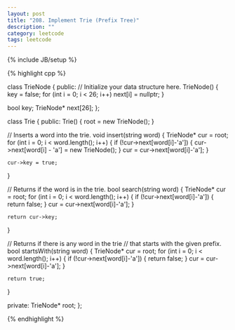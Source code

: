 ```yaml
---
layout: post
title: "208. Implement Trie (Prefix Tree)"
description: ""
category: leetcode
tags: leetcode
---
```

{% include JB/setup %}

{% highlight cpp %}

class TrieNode {
public:
  // Initialize your data structure here.
  TrieNode() {
    key = false;
    for (int i = 0; i < 26; i++)
      next[i] = nullptr;
  }
  
  bool key;
  TrieNode* next[26];
};

class Trie {
public:
  Trie() {
    root = new TrieNode();
  }

  // Inserts a word into the trie.
  void insert(string word) {
    TrieNode* cur = root;
    for (int i = 0; i < word.length(); i++) {
        if (!cur->next[word[i]-'a']) {
          cur->next[word[i] - 'a'] = new TrieNode(); 
        }
        cur = cur->next[word[i]-'a'];
    }
      
    cur->key = true;
  }

  // Returns if the word is in the trie.
  bool search(string word) {
    TrieNode* cur = root;
    for (int i = 0; i < word.length(); i++) {
      if (!cur->next[word[i]-'a']) {
        return false;
      }
      cur = cur->next[word[i]-'a'];
    }
    
    return cur->key;
  }

  // Returns if there is any word in the trie
  // that starts with the given prefix.
  bool startsWith(string word) {
    TrieNode* cur = root;
    for (int i = 0; i < word.length(); i++) {
      if (!cur->next[word[i]-'a']) {
        return false;
      }
      cur = cur->next[word[i]-'a'];
    }
    
    return true;
  }

private:
  TrieNode* root;
};

{% endhighlight %}